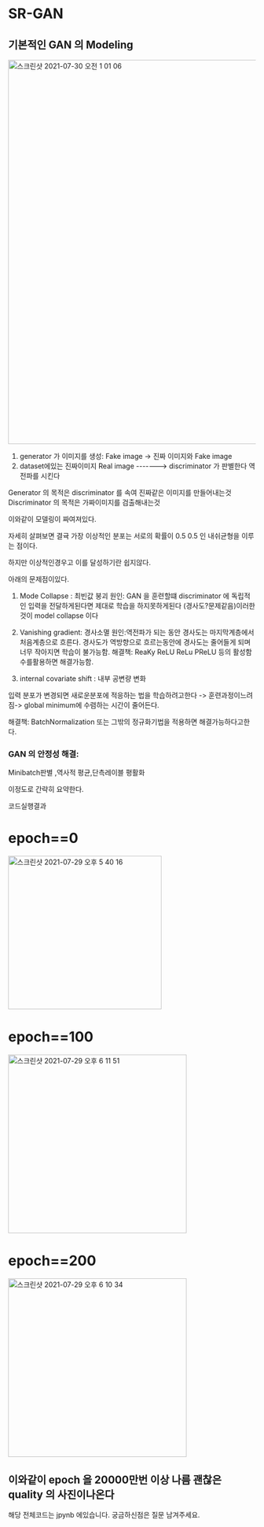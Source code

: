 
# SR-GAN




## 기본적인 GAN 의 Modeling 




<img width="781" alt="스크린샷 2021-07-30 오전 1 01 06" src="https://user-images.githubusercontent.com/76778082/127525921-21cea387-8675-4241-81c0-03adc511f24c.png">


1. generator 가 이미지를 생성: Fake image -> 진짜 이미지와 Fake image  
2. dataset에있는 진짜이미지 Real image                                             -------> discriminator 가 판별한다  역전파를 시킨다 


Generator 의 목적은 discriminator 를 속여 진짜같은 이미지를 만들어내는것 
Discriminator 의 목적은 가짜이미지를 검출해내는것

이와같이 모델링이 짜여져있다.

자세히 살펴보면 결귝 가장 이상적인 분포는 서로의 확률이 0.5 0.5 인 내쉬균형을 이루는 점이다. 

하지만 이상적인경우고 이를 달성하기란 쉽지않다.

아래의 문제점이있다.

1. Mode Collapse : 최빈값 붕괴 
원인: GAN 을 훈련할떄 discriminator 에 독립적인 입력을 전달하게된다면 제대로 학습을 하지못하게된다 (경사도?문제같음)이러한 것이 model collapse 이다


2. Vanishing gradient: 경사소멸
원인:역전파가 되는 동안 경사도는 마지막계층에서 처음계층으로 흐른다. 경사도가 역방향으로 흐르는동안에 경사도는 줄어들게 되며 너무 작아지면 학습이 불가능함.
해결책: ReaKy ReLU ReLu PReLU 등의 활성함수를활용하면 해결가능함.

3. internal covariate shift : 내부 공변량  변화

입력 분포가 변경되면 새로운분포에 적응하는 법을 학습하려고한다 -> 훈련과정이느려짐-> global minimum에 수렴하는 시간이 줄어든다. 

해결책: BatchNormalization 또는 그밖의 정규화기법을 적용하면 해결가능하다고한다.


### GAN 의 안정성 해결:

Minibatch판별 ,역사적 평균,단측레이블 평활화


이정도로 간략히 요약한다.




코드실행결과 
# epoch==0
<img width="312" alt="스크린샷 2021-07-29 오후 5 40 16" src="https://user-images.githubusercontent.com/76778082/127462958-363cd299-71df-4ddc-be52-1260f8ae9a37.png">

# epoch==100
<img width="363" alt="스크린샷 2021-07-29 오후 6 11 51" src="https://user-images.githubusercontent.com/76778082/127465341-88f58725-30b1-4ed7-beb5-e89c2dd5ebe0.png">


# epoch==200


<img width="363" alt="스크린샷 2021-07-29 오후 6 10 34" src="https://user-images.githubusercontent.com/76778082/127465194-f4b72e03-72c5-4d3e-a909-b15bf79cdd74.png">

## 이와같이 epoch 을 20000만번 이상  나름 괜찮은 quality 의 사진이나온다


해당 전체코드는 jpynb 에있습니다. 궁금하신점은 질문 남겨주세요.

